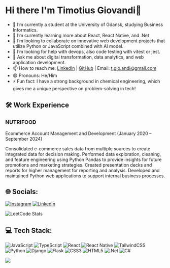 # Hi there I'm Timotius Giovandi👋

- 🔭 I’m currently a student at the University of Gdansk, studying Business Informatics.
- 🌱 I’m currently learning more about React, React Native, and .Net
- 👯 I’m looking to collaborate on innovative web development projects that utilize Python or JavaScript combined with AI model.
- 🤔 I’m looking for help with devops, also code testing with vitest or jest.
- 💬 Ask me about digital transformation, data analytics, and web application development.
- 📫 How to reach me: [LinkedIn](https://linkedin.com/in/timgio) | [GitHub](https://github.com/timgio26) | Email: t.gio.andi@gmail.com
- 😄 Pronouns: He/Him
- ⚡ Fun fact: I have a strong background in chemical engineering, which gives me a unique perspective on problem-solving in tech!



## 🛠️ Work Experience
### NUTRIFOOD
Ecommerce Account Management and Development (January 2020 – September 2024)

Consolidated e-commerce sales data from multiple sources to create integrated data for decision making.
Performed data exploration, cleaning, and feature engineering using Python Pandas to provide insights for future promotions and marketing strategies.
Created presentation decks and reports for higher management for reporting and analysis.
Developed and maintained Python web applications to support internal business processes.


## 🌐 Socials:
[![Instagram](https://img.shields.io/badge/Instagram-%23E4405F.svg?logo=Instagram&logoColor=white)](https://instagram.com/timotiusgiovandi) [![LinkedIn](https://img.shields.io/badge/LinkedIn-%230077B5.svg?logo=linkedin&logoColor=white)](https://linkedin.com/in/timgio) 

![LeetCode Stats](https://leetcard.jacoblin.cool/TimotiusGiovandi?theme=dark&font=Nixie%20One&ext=heatmap)

## 💻 Tech Stack:
![JavaScript](https://img.shields.io/badge/javascript-%23323330.svg?style=for-the-badge&logo=javascript&logoColor=%23F7DF1E) 
![TypeScript](https://img.shields.io/badge/typescript-%23007ACC.svg?style=for-the-badge&logo=typescript&logoColor=white) 
![React](https://img.shields.io/badge/react-%2320232a.svg?style=for-the-badge&logo=react&logoColor=%2361DAFB) 
![React Native](https://img.shields.io/badge/react_native-%2320232a.svg?style=for-the-badge&logo=react&logoColor=%2361DAFB) 
![TailwindCSS](https://img.shields.io/badge/tailwindcss-%2338B2AC.svg?style=for-the-badge&logo=tailwind-css&logoColor=white) 
![Python](https://img.shields.io/badge/python-3670A0?style=for-the-badge&logo=python&logoColor=ffdd54) 
![Django](https://img.shields.io/badge/django-%23092E20.svg?style=for-the-badge&logo=django&logoColor=white) 
![Flask](https://img.shields.io/badge/flask-%23000.svg?style=for-the-badge&logo=flask&logoColor=white)
![CSS3](https://img.shields.io/badge/css3-%231572B6.svg?style=for-the-badge&logo=css3&logoColor=white) 
![HTML5](https://img.shields.io/badge/html5-%23E34F26.svg?style=for-the-badge&logo=html5&logoColor=white) 
![.Net](https://img.shields.io/badge/.NET-5C2D91?style=for-the-badge&logo=.net&logoColor=white) 
![C#](https://img.shields.io/badge/c%23-%23239120.svg?style=for-the-badge&logo=csharp&logoColor=white)

![](https://github-readme-stats.vercel.app/api/top-langs/?username=timgio26&theme=dark&hide_border=false&include_all_commits=false&count_private=false&layout=compact)

